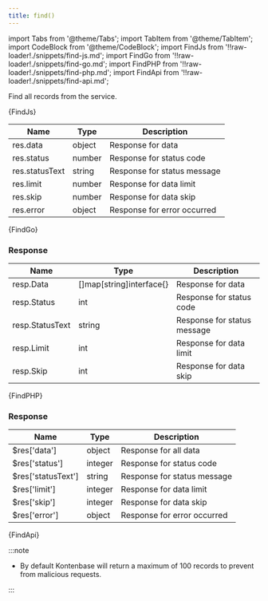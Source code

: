 ```yaml
---
title: find()
---
```


import Tabs from '@theme/Tabs';
import TabItem from '@theme/TabItem';
import CodeBlock from '@theme/CodeBlock';
import FindJs from '!!raw-loader!./snippets/find-js.md';
import FindGo from '!!raw-loader!./snippets/find-go.md';
import FindPHP from '!!raw-loader!./snippets/find-php.md';
import FindApi from '!!raw-loader!./snippets/find-api.md';

Find all records from the service.

<Tabs>
  <TabItem value="javascript" label="Javascript" default>
    <CodeBlock className="language-jsx">
      {FindJs}
    </CodeBlock>

| Name            | Type   | Description |
| --------------- | ------ | ----------- | 
| res.data    | object | Response for data |
| res.status  | number | Response for status code |
| res.statusText | string | Response for status message |
| res.limit | number | Response for data limit |
| res.skip | number | Response for data skip |
| res.error | object | Response for error occurred |

  </TabItem>
  <TabItem value="go" label="Go" default>
    <CodeBlock className="language-jsx">
      {FindGo}
    </CodeBlock>

### Response

| Name            | Type   | Description |
| --------------- | ------ | ----------- | 
| resp.Data    | []map[string]interface{} | Response for data |
| resp.Status  | int | Response for status code |
| resp.StatusText | string | Response for status message |
| resp.Limit | int | Response for data limit |
| resp.Skip | int | Response for data skip |

  </TabItem>
  <TabItem value="php" label="PHP" default>
    <CodeBlock className="language-jsx">
      {FindPHP}
    </CodeBlock>

### Response

| Name            | Type   | Description |
| --------------- | ------ | ----------- | 
| $res['data']    | object | Response for all data |
| $res['status']  | integer | Response for status code |
| $res['statusText'] | string | Response for status message |
| $res['limit']    | integer | Response for data limit |
| $res['skip']    | integer | Response for data skip |
| $res['error'] | object | Response for error occurred |

  </TabItem>
  <TabItem value="API" label="API">
    <CodeBlock className="language-jsx" title="[GET]">
      {FindApi}
    </CodeBlock>
  </TabItem>
</Tabs>

:::note

- By default Kontenbase will return a maximum of 100 records to prevent from malicious requests. 

:::

<!-- ## Examples

### Find All Data
```javascript
const { data, error } = await kontenbase.service('posts').find()
```

### Find Specific Fields
```javascript
const { data, error } = await kontenbase.service('posts')
    .find({select: ['title', 'description', 'image']})
```

### Find with Relation (Lookup)
```javascript
const { data, error } = await kontenbase.service('posts')
  .find({ lookup: ['categories', 'createdBy'] })
``` -->
